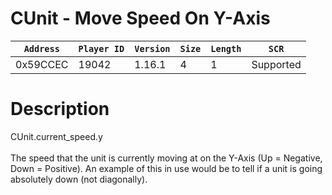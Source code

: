 # CUnit - Move Speed On Y-Axis

| `Address` | `Player ID` | `Version` | `Size` | `Length` | `SCR` |
| ---------- | ----------- | --------- | ------ | -------- | ---- |
| 0x59CCEC | 19042 | 1.16.1 | 4 | 1 | Supported |

# Description

CUnit.current_speed.y<br><br>The speed that the unit is currently moving at on the Y-Axis (Up = Negative, Down = Positive). An example of this in use would be to tell if a unit is going absolutely down (not diagonally).